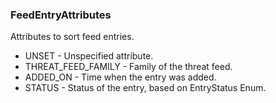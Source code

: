 ### FeedEntryAttributes
Attributes to sort feed entries.

- UNSET - Unspecified attribute.
- THREAT_FEED_FAMILY - Family of the threat feed.
- ADDED_ON - Time when the entry was added.
- STATUS - Status of the entry, based on EntryStatus Enum.
